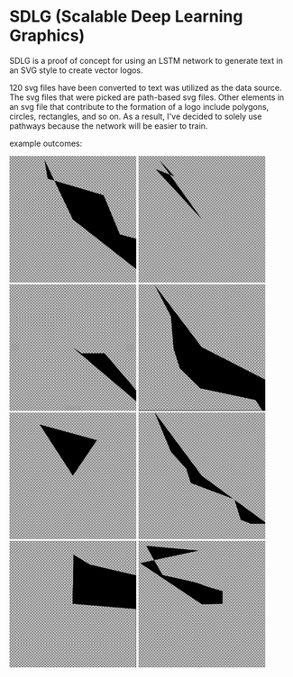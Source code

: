 # SDLG (Scalable Deep Learning Graphics)

SDLG is a proof of concept for using an LSTM network to generate text in an SVG style to create vector logos.

120 svg files have been converted to text was utilized as the data source. The svg files that were picked are path-based svg files. Other elements in an svg file that contribute to the formation of a logo include polygons, circles, rectangles, and so on. As a result, I've decided to solely use pathways because the network will be easier to train.

example outcomes:

<img src="data/examples/logo1.png" width="225" height="225"/> <img src="data/examples/logo2.png" width="225" height="225"/> 
<img src="data/examples/logo3.png" width="225" height="225"/> <img src="data/examples/logo4.png" width="225" height="225"/> 
<img src="data/examples/logo5.png" width="225" height="225"/> <img src="data/examples/logo6.png" width="225" height="225"/> 
<img src="data/examples/logo7.png" width="225" height="225"/> <img src="data/examples/logo8.png" width="225" height="225"/> 